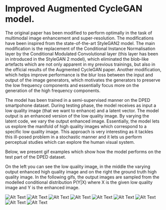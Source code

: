 # Improved Augmented CycleGAN model.

The original paper has been modified to perform optimally in the task of multimodal image enhancement and super-resolution. The modifications have been inspired from the state-of-the-art StyleGAN2 model. The main modification is the replacement of the Conditional Instance Normalisation layer by the Conditional Modulated Convolutional layer (this layer has been in introduced in the StyleGAN 2 model), which eliminated the blob-like artefacts which are not only apparent in my previous trainings, but also in the official results of the Augmented CycleGAN paper. Another modification, which helps improve performance is the blur loss between the input and output of the image generators, which motivates the generators to preserve the low frequency components and essentially focus more on the generation of the high frequency components.

The model has been trained in a semi-supervised manner on the DPED smartpohone dataset.
During testing phase, the model receives as input a low quality image (that we want to enhance) and a latent vector. The model output is an enhanced version of the low quality image. By varying the latent code, we vary the output enhanced image. Essentially, the model lets us explore the manifold of high quality images which correspond to a specific low quality image. This approach is very interesting as it tackles this ill-posed problem in a stochastic manner and it lets us perform perceptual studies which can explore the human visual system.

Below, we present gif examples which show how the model performs on the test part of the DPED dataset.

On the left you can see the low quality image, in the middle the varying output enhanced high quality image and on the right the ground truth high quality image. In the following gifs, the output images are sampled from the modelled conditional distribution P(Y|X) where X is the given low quality image and Y is the enhanced image.


![Alt Text](https://github.com/GBATZOLIS/Aug-CycleGAN-keras/blob/master/progress/gif/1047.gif)
![Alt Text](https://github.com/GBATZOLIS/Aug-CycleGAN-keras/blob/master/progress/gif/1628.gif)
![Alt Text](https://github.com/GBATZOLIS/Aug-CycleGAN-keras/blob/master/progress/gif/1443.gif)
![Alt Text](https://github.com/GBATZOLIS/Aug-CycleGAN-keras/blob/master/progress/gif/1428.gif)
![Alt Text](https://github.com/GBATZOLIS/Aug-CycleGAN-keras/blob/master/progress/gif/1701.gif)
![Alt Text](https://github.com/GBATZOLIS/Aug-CycleGAN-keras/blob/master/progress/gif/484.gif)
![Alt Text](https://github.com/GBATZOLIS/Aug-CycleGAN-keras/blob/master/progress/gif/554.gif)
![Alt Text](https://github.com/GBATZOLIS/Aug-CycleGAN-keras/blob/master/progress/gif/833.gif)
![Alt Text](https://github.com/GBATZOLIS/Aug-CycleGAN-keras/blob/master/progress/gif/97.gif)






